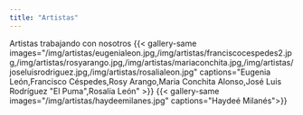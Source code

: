 ```yaml
---
title: "Artistas"
---
```

Artistas trabajando con nosotros
{{< gallery-same images="/img/artistas/eugenialeon.jpg,/img/artistas/franciscocespedes2.jpg,/img/artistas/rosyarango.jpg,/img/artistas/mariaconchita.jpg,/img/artistas/joseluisrodriguez.jpg,/img/artistas/rosalialeon.jpg" captions="Eugenia León,Francisco Céspedes,Rosy Arango,Maria Conchita Alonso,José Luis Rodríguez \"El Puma\",Rosalía León" >}}
{{< gallery-same images="/img/artistas/haydeemilanes.jpg" captions="Haydeé Milanés">}}